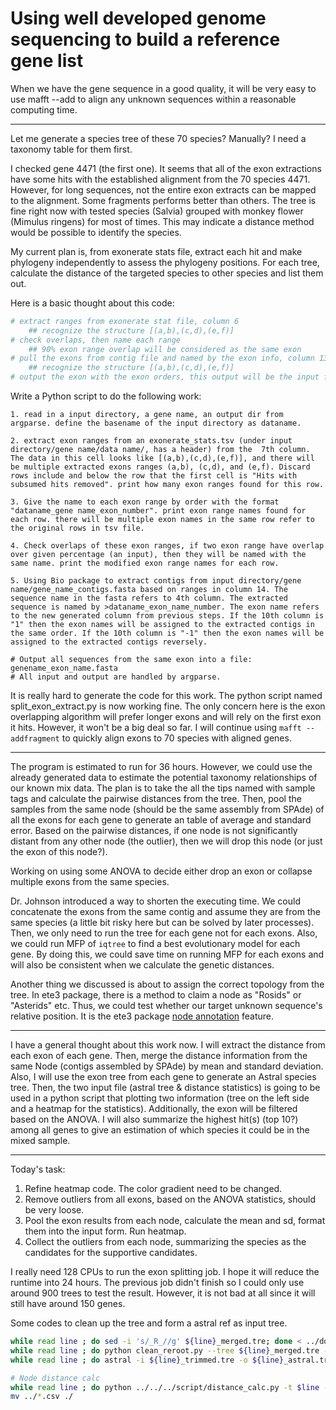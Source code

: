 # Using well developed genome sequencing to build a reference gene list
When we have the gene sequence in a good quality, it will be very easy to use mafft --add to align any unknown sequences within a reasonable computing time.

---

Let me generate a species tree of these 70 species? Manually? I need a taxonomy table for them first. 

I checked gene 4471 (the first one). It seems that all of the exon extractions have some hits with the established alignment from the 70 species 4471. However, for long sequences, not the entire exon extracts can be mapped to the alignment. Some fragments performs better than others. The tree is fine right now with tested species (Salvia) grouped with monkey flower (Mimulus ringens) for most of times. This may indicate a distance method would be possible to identify the species.

My current plan is, from exonerate stats file, extract each hit and make phylogeny independently to assess the phylogeny positions. For each tree, calculate the distance of the targeted species to other species and list them out.

Here is a basic thought about this code:
```python
# extract ranges from exonerate stat file, column 6
    ## recognize the structure [(a,b),(c,d),(e,f)]
# check overlaps, then name each range
    ## 90% exon range overlap will be considered as the same exon
# pull the exons from contig file and named by the exon info, column 13
    ## recognize the structure [(a,b),(c,d),(e,f)]
# output the exon with the exon orders, this output will be the input file for mafft --add
```

Write a Python script to do the following work:
```
1. read in a input directory, a gene name, an output dir from argparse. define the basename of the input directory as dataname.

2. extract exon ranges from an exonerate_stats.tsv (under input directory/gene name/data name/, has a header) from the  7th column. The data in this cell looks like [(a,b),(c,d),(e,f)], and there will be multiple extracted exons ranges (a,b), (c,d), and (e,f). Discard rows include and below the row that the first cell is "Hits with subsumed hits removed". print how many exon ranges found for this row.

3. Give the name to each exon range by order with the format "dataname_gene name_exon_number". print exon range names found for each row. there will be multiple exon names in the same row refer to the original rows in tsv file.

4. Check overlaps of these exon ranges, if two exon range have overlap over given percentage (an input), then they will be named with the same name. print the modified exon range names for each row.

5. Using Bio package to extract contigs from input directory/gene name/gene_name_contigs.fasta based on ranges in column 14. The sequence name in the fasta refers to 4th column. The extracted sequence is named by >dataname_exon_name_number. The exon name refers to the new generated column from previous steps. If the 10th column is "1" then the exon names will be assigned to the extracted contigs in the same order. If the 10th column is "-1" then the exon names will be assigned to the extracted contigs reversely.

# Output all sequences from the same exon into a file: genename_exon_name.fasta
# All input and output are handled by argparse.
```

It is really hard to generate the code for this work. The python script named split_exon_extract.py is now working fine. The only concern here is the exon overlapping algorithm will prefer longer exons and will rely on the first exon it hits. However, it won't be a big deal so far. I will continue using `mafft --addfragment` to quickly align exons to 70 species with aligned genes.

---

The program is estimated to run for 36 hours. However, we could use the already generated data to estimate the potential taxonomy relationships of our known mix data. The plan is to take the all the tips named with sample tags and calculate the pairwise distances from the tree. Then, pool the samples from the same node (should be the same assembly from SPAde) of all the exons for each gene to generate an table of average and standard error. Based on the pairwise distances, if one node is not significantly distant from any other node (the outlier), then we will drop this node (or just the exon of this node?).

Working on using some ANOVA to decide either drop an exon or collapse multiple exons from the same species.

Dr. Johnson introduced a way to shorten the executing time. We could concatenate the exons from the same contig and assume they are from the same species (a little bit risky here but can be solved by later processes). Then, we only need to run the tree for each gene not for each exons. Also, we could run MFP of `iqtree` to find a best evolutionary model for each gene. By doing this, we could save time on running MFP for each exons and will also be consistent when we calculate the genetic distances.

Another thing we discussed is about to assign the correct topology from the tree. In ete3 package, there is a method to claim a node as "Rosids" or "Asterids" etc. Thus, we could test whether our target unknown sequence's relative position. It is the ete3 package [node annotation](http://etetoolkit.org/docs/latest/tutorial/tutorial_trees.html#node-annotation) feature.

---

I have a general thought about this work now. I will extract the distance from each exon of each gene. Then, merge the distance information from the same Node (contigs assembled by SPAde) by mean and standard deviation. Also, I will use the exon tree from each gene to generate an Astral species tree. Then, the two input file (astral tree & distance statistics) is going to be used in a python script that plotting two information (tree on the left side and a heatmap for the statistics). Additionally, the exon will be filtered based on the ANOVA. I will also summarize the highest hit(s) (top 10?) among all genes to give an estimation of which species it could be in the mixed sample.

---

Today's task:
1. Refine heatmap code. The color gradient need to be changed. 
2. Remove outliers from all exons, based on the ANOVA statistics, should be very loose.
3. Pool the exon results from each node, calculate the mean and sd, format them into the input form. Run heatmap.
4. Collect the outliers from each node, summarizing the species as the candidates for the supportive candidates.

I really need 128 CPUs to run the exon splitting job. I hope it will reduce the runtime into 24 hours. The previous job didn't finish so I could only use around 900 trees to test the result. However, it is not bad at all since it will still have around 150 genes.

Some codes to clean up the tree and form a astral ref as input tree.
```bash
while read line ; do sed -i 's/_R_//g' ${line}_merged.tre; done < ../done_list.txt
while read line ; do python clean_reroot.py --tree ${line}_merged.tre --start_str knownmix --output ${line}_trimmed.tre ; done < ../done_list.txt
while read line ; do astral -i ${line}_trimmed.tre -o ${line}_astral.tre ; done < ../done_list.txt

# Node distance calc
while read line ; do python ../../../script/distance_calc.py -t $line -n NODE -o $line.csv ; done < tree_list.txt
mv ../*.csv ./
```